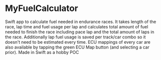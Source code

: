 # MyFuelCalculator
Swift app to calculate fuel needed in endurance races. It takes length of the race, lap time and fuel usage per lap 
and calculates total amount of fuel needed to finish the race including pace lap and the total amount of laps in the race. Additionally lap fuel usage is saved per track/car combo so it doesn't need to be estimated every time. ECU mappings of every car are also available by tapping the green ECU Map button (and selecting a car prior). Made in Swift as a hobby POC
